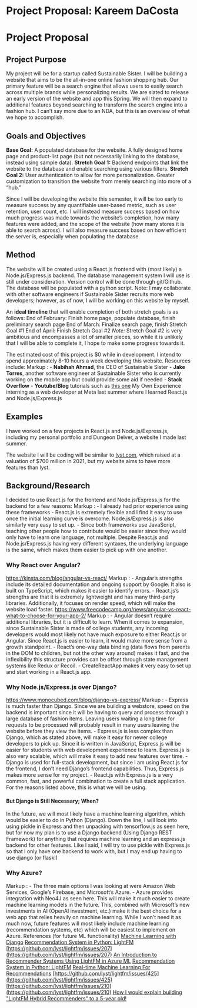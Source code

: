 # Project Proposal: Kareem DaCosta
# Project Proposal
## Project Purpose
My project will be for a startup called Sustainable Sister. I will be building a website that aims to be the all-in-one online fashion shopping hub. Our primary feature will be a search engine that allows users to easily search across multiple brands while personalizing results. We are slated to release an early version of the website and app this Spring. We will then expand to additional features beyond searching to transform the search engine into a fashion hub. I can’t say more due to an NDA, but this is an overview of what we hope to accomplish.
## Goals and Objectives
**Base Goal:** A populated database for the website. A fully designed home page and product-list page (but not necessarily linking to the database, instead using sample data).
**Stretch Goal 1:** Backend endpoints that link the website to the database and enable searching using various filters.
**Stretch Goal 2:** User authentication to allow for more personalization. Greater customization to transition the website from merely searching into more of a “hub.” 

Since I will be developing the website this semester, it will be too early to measure success by any quantifiable user-based metric, such as user retention, user count, etc. I will instead measure success based on how much progress was made towards the website’s completion, how many features were added, and the scope of the website (how many stores it is able to search across). I will also measure success based on how efficient the server is, especially when populating the database.
## Method
The website will be created using a React.js frontend with (most likely) a Node.js/Express.js backend. The database management system I will use is still under consideration. Version control will be done through git/Github. The database will be populated with a python script.
Note: I may collaborate with other software engineers if Sustainable Sister recruits more web developers; however, as of now, I will be working on this website by myself.

An **ideal timeline** that will enable completion of both stretch goals is as follows:
End of February: Finish home page, populate database, finish preliminary search page
End of March: Finalize search page, finish Stretch Goal #1
End of April: Finish Stretch Goal #2
*Note:* Stretch Goal #2 is very ambitious and encompasses a lot of smaller pieces, so while it is unlikely that I will be able to complete it, I hope to make some progress towards it.

The estimated cost of this project is $0 while in development. I intend to spend approximately 8-10 hours a week developing this website. Resources include:
Markup : - **Nabihah Ahmad**, the CEO of Sustainable Sister
         - **Jake Torres**, another software engineer at Sustainable Sister who is currently working on the mobile app but could provide some aid if needed
         - **Stack Overflow**
         - **Youtube/Blog** tutorials such as [this one](https://towardsdatascience.com/web-scraping-of-10-online-shops-in-30-minutes-with-python-and-scrapy-a7f66e42446d?gi=835eca195ca1)
My Own Experience interning as a web developer at Meta last summer where I learned React.js and Node.js/Express.js
## Examples
I have worked on a few projects in React.js and Node.js/Express.js, including my personal portfolio and Dungeon Delver, a website I made last summer.

The website I will be coding will be similar to [lyst.com](https://www.lyst.com/), which raised at a valuation of $700 million in 2021, but my website aims to have more features than lyst.
## Background/Research
I decided to use React.js for the frontend and Node.js/Express.js for the backend for a few reasons:
Markup : - I already had prior experience using these frameworks
         - React.js is extremely flexible and I find it easy to use once the initial learning curve is overcome. Node.js/Express.js is also similarly very easy to set up.
         - Since both frameworks use JavaScript, teaching other people how to contribute would be easier since they would only have to learn one language, not multiple. Despite React.js and Node.js/Express.js having very different syntaxes, the underlying language is the same, which makes them easier to pick up with one another.
### Why React over Angular?
https://kinsta.com/blog/angular-vs-react/
Markup : - Angular’s strengths include its detailed documentation and ongoing support by Google. It also is built on TypeScript, which makes it easier to identify errors.
         - React.js’s strengths are that it is extremely lightweight and has many third-party libraries. Additionally, it focuses on render speed, which will make the website load faster.
https://www.freecodecamp.org/news/angular-vs-react-what-to-choose-for-your-app-2/
Markup : - Angular doesn’t require additional libraries, but it is difficult to learn. When it comes to expansion, since Sustainable Sister is made of college students, any incoming developers would most likely not have much exposure to either React.js or Angular. Since React.js is easier to learn, it would make more sense from a growth standpoint.
         - React’s one-way data binding (data flows from parents in the DOM to children, but not the other way around) makes it fast, and the inflexibility this structure provides can be offset through state management systems like Redux or Recoil.
         - CreateReactApp makes it very easy to set up and start working in a React.js app.
### Why Node.js/Express.js over Django?
https://www.monocubed.com/blog/django-vs-express/
Markup : - Express is much faster than Django. Since we are building a webstore, speed on the backend is important since it will be having to query and process through a large database of fashion items. Leaving users waiting a long time for requests to be processed will probably result in many users leaving the website before they view the items.
         - Express.js is less complex than Django, which as stated above, will make it easy for newer college developers to pick up. Since it is written in JavaScript, Express.js will be easier for students with web development experience to learn. Express.js is also very scalable, which will make it easy to add new features over time.
         - Django is used for full-stack development, but since I am using React.js for the frontend, I don’t need Django’s frontend capabilities. Thus, Express.js makes more sense for my project.
         - React.js with Express.js is a very common, fast, and powerful combination to create a full stack application. For the reasons listed above, this is what we will be using.
#### But Django is Still Necessary; When?
In the future, we will most likely have a machine learning algorithm, which would be easier to do in Python (Django). Down the line, I will look into using pickle in Express and then unpacking with tensorflow.js as seen here, but for now my plan is to use a Django backend (Using Django REST Framework) for anything that requires machine learning and an express.js backend for other features. Like I said, I will try to use pickle with Express.js so that I only have one backend to work with, but I may end up having to use django (or flask!)
### Why Azure?
Markup : - The three main options I was looking at were Amazon Web Services, Google’s Firebase, and Microsoft’s Azure.
         - Azure provides integration with Neo4J as seen here. This will make it much easier to create machine learning models in the future. This, combined with Microsoft’s new investments in AI (OpenAI investment, etc.) make it the best choice for a web app that relies heavily on machine learning. While I won’t need it as much now, future features will most likely include machine learning (recommendation systems, etc) which will be easiest to implement on Azure.
References (for future ML functionality)
[Machine Learning with Django](https://www.deploymachinelearning.com/)
[Recommendation System in Python: LightFM](https://towardsdatascience.com/recommendation-system-in-python-lightfm-61c85010ce17)
[https://github.com/lyst/lightfm/issues/207](https://github.com/lyst/lightfm/issues/207)
[An Introduction to Recommender Systems Using LightFM in Azure ML](https://python.plainenglish.io/introduction-to-recommender-systems-using-lightfm-in-azure-ml-e86feaff6ac4)
[Recommendation System in Python: LightFM](https://towardsdatascience.com/recommendation-system-in-python-lightfm-61c85010ce17)
[Real-time Machine Learning For Recommendations](https://eugeneyan.com/writing/real-time-recommendations/)
[https://github.com/lyst/lightfm/issues/425](https://github.com/lyst/lightfm/issues/425)
[https://github.com/lyst/lightfm/issues/210](https://github.com/lyst/lightfm/issues/210)
[How I would explain building "LightFM Hybrid Recommenders" to a 5-year old!](https://towardsdatascience.com/how-i-would-explain-building-lightfm-hybrid-recommenders-to-a-5-year-old-b6ee18571309)

